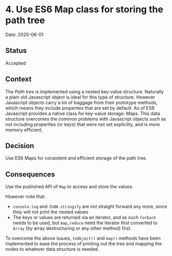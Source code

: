 # 4. Use ES6 Map class for storing the path tree

Date: 2020-06-01

## Status

Accepted

## Context

The *Path tree* is implemented using a nested key-value structure.
Naturally a plain old Javascript object is ideal for this type of structure.
However Javascript objects carry a lot of baggage from their prototype methods,
which means they include properties that are set by default.
As of ES6 Javascript provides a native class for key-value storage: Maps.
This data structure overcomes the common problems with Javascript objects
such as not including properties (or keys) that were not set explicilty, and is
more memory efficient.

## Decision

Use ES6 Maps for consistent and efficient storage of the path tree.

## Consequences

Use the published API of `Map` to access and store the values.

However note that:

- `console.log` and `JSON.stringify` are not straight forward any more, since
  they will not print the nested values
- The keys or values are returned via an iterator, and as such `forEach` needs
  to be used, but `map,reduce` need the iterator first converted to `Array` (by
  array destructuring or any other method) first.

To overcome the above issues, `toObject()` and `map()` methods have been
implemented to ease the process of printing out the tree and mapping the nodes
to whatever data structure is needed.
